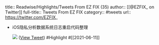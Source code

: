 title:: Readwise/Highlights/Tweets From EZ FIX (35)
author:: [[@EZFIX_ on Twitter]]
full-title:: Tweets From EZ FIX
category:: #tweets
url:: https://twitter.com/EZFIX_

- iOS隐私分析数据系统日志重启代码整理 
  
  ![](https://pbs.twimg.com/media/E3fSCAWVgAA8dFH.jpg) ([View Tweet](https://twitter.com/EZFIX_/status/1402820748369039367)) #Highlight #[[2021-06-11]]